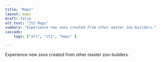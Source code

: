 ```yaml
---
title: "Maps"
layout: maps
draft: false
alt_text: "Zt2 Maps"
summary: "Experience new zoos created from other master zoo-builders."
cascade:
    tags: ["all", "zt2", "maps" ]

---
```


Experience new zoos created from other master zoo-builders.